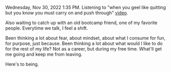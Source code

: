Wednesday, Nov 30, 2022
1:35 PM. Listening to "when you geel like quitting but you know you must carry on and push through" [video](https://www.youtube.com/watch?v=vtFA9rLIuTs&t=2953s).

Also waiting to catch up with an old bootcamp friend, one of my favorite people. Everytime we talk, I feel a shift. 

Been thinking a lot about fear, about mindset, about what I consume for fun, for purpose, just because. Been thinking a lot about what would I like to do for the rest of my life? Not as a career, but during my free time. What'll get me going and keep me from leaving.

Here's to being.
